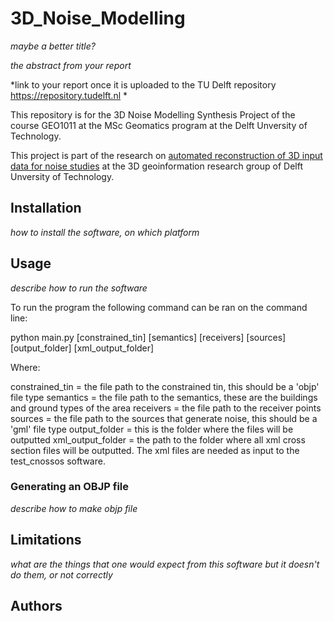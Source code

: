 # 3D_Noise_Modelling
*maybe a better title?*

*the abstract from your report*

*link to your report once it is uploaded to the TU Delft repository https://repository.tudelft.nl *

This repository is for the 3D Noise Modelling Synthesis Project of the course GEO1011 at the MSc Geomatics program at the Delft Unversity of Technology.

This project is part of the research on [automated reconstruction of 3D input data for noise studies](https://3d.bk.tudelft.nl/projects/noise3d/) at the 3D geoinformation research group of Delft Unversity of Technology.

## Installation

*how to install the software, on which platform*

## Usage

*describe how to run the software*

To run the program the following command can be ran on the command line:

python main.py [constrained_tin] [semantics] [receivers] [sources] [output_folder] [xml_output_folder]

Where:

constrained_tin = the file path to the constrained tin, this should be a 'objp' file type
semantics = the file path to the semantics, these are the buildings and ground types of the area
receivers = the file path to the receiver points
sources = the file path to the sources that generate noise, this should be a 'gml' file type
output_folder = this is the folder where the files will be outputted
xml_output_folder = the path to the folder where all xml cross section files will be outputted. The xml files are needed as input to the test_cnossos software.

### Generating an OBJP file

*describe how to make objp file*

## Limitations

*what are the things that one would expect from this software but it doesn't do them, or not correctly*

## Authors
